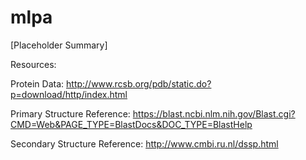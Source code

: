 # mlpa

[Placeholder Summary]

Resources:

Protein Data: http://www.rcsb.org/pdb/static.do?p=download/http/index.html

Primary Structure Reference: https://blast.ncbi.nlm.nih.gov/Blast.cgi?CMD=Web&PAGE_TYPE=BlastDocs&DOC_TYPE=BlastHelp

Secondary Structure Reference: http://www.cmbi.ru.nl/dssp.html

